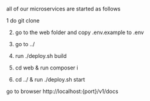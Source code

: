 all of our microservices are started as follows

1 do git clone

2. go to the web folder and copy .env.example to .env

3. go to ../

4. run ./deploy.sh build

5. cd web & run composer i

6. cd ../ & run ./deploy.sh start

go to browser
http://localhost:{port}/v1/docs

